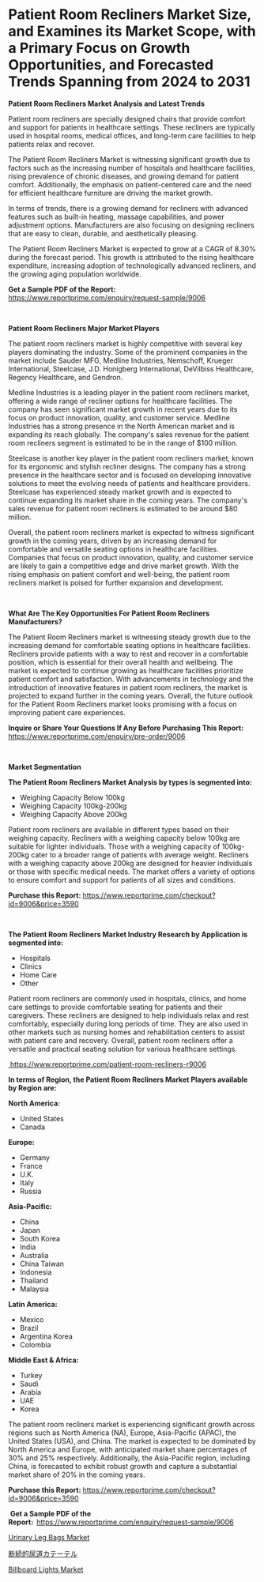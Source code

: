 <p><h1>Patient Room Recliners Market Size, and Examines its Market Scope, with a Primary Focus on Growth Opportunities, and Forecasted Trends Spanning from 2024 to 2031</h1></p><p><strong>Patient Room Recliners Market Analysis and Latest Trends</strong></p>
<p><p>Patient room recliners are specially designed chairs that provide comfort and support for patients in healthcare settings. These recliners are typically used in hospital rooms, medical offices, and long-term care facilities to help patients relax and recover.</p><p>The Patient Room Recliners Market is witnessing significant growth due to factors such as the increasing number of hospitals and healthcare facilities, rising prevalence of chronic diseases, and growing demand for patient comfort. Additionally, the emphasis on patient-centered care and the need for efficient healthcare furniture are driving the market growth.</p><p>In terms of trends, there is a growing demand for recliners with advanced features such as built-in heating, massage capabilities, and power adjustment options. Manufacturers are also focusing on designing recliners that are easy to clean, durable, and aesthetically pleasing.</p><p>The Patient Room Recliners Market is expected to grow at a CAGR of 8.30% during the forecast period. This growth is attributed to the rising healthcare expenditure, increasing adoption of technologically advanced recliners, and the growing aging population worldwide.</p></p>
<p><strong>Get a Sample PDF of the Report:&nbsp;</strong> <a href="https://www.reportprime.com/enquiry/request-sample/9006">https://www.reportprime.com/enquiry/request-sample/9006</a></p>
<p>&nbsp;</p>
<p><strong>Patient Room Recliners Major Market Players</strong></p>
<p><p>The patient room recliners market is highly competitive with several key players dominating the industry. Some of the prominent companies in the market include Sauder MFG, Medline Industries, Nemschoff, Krueger International, Steelcase, J.D. Honigberg International, DeVilbiss Healthcare, Regency Healthcare, and Gendron. </p><p>Medline Industries is a leading player in the patient room recliners market, offering a wide range of recliner options for healthcare facilities. The company has seen significant market growth in recent years due to its focus on product innovation, quality, and customer service. Medline Industries has a strong presence in the North American market and is expanding its reach globally. The company's sales revenue for the patient room recliners segment is estimated to be in the range of $100 million.</p><p>Steelcase is another key player in the patient room recliners market, known for its ergonomic and stylish recliner designs. The company has a strong presence in the healthcare sector and is focused on developing innovative solutions to meet the evolving needs of patients and healthcare providers. Steelcase has experienced steady market growth and is expected to continue expanding its market share in the coming years. The company's sales revenue for patient room recliners is estimated to be around $80 million.</p><p>Overall, the patient room recliners market is expected to witness significant growth in the coming years, driven by an increasing demand for comfortable and versatile seating options in healthcare facilities. Companies that focus on product innovation, quality, and customer service are likely to gain a competitive edge and drive market growth. With the rising emphasis on patient comfort and well-being, the patient room recliners market is poised for further expansion and development.</p></p>
<p>&nbsp;</p>
<p><strong>What Are The Key Opportunities For Patient Room Recliners Manufacturers?</strong></p>
<p><p>The Patient Room Recliners market is witnessing steady growth due to the increasing demand for comfortable seating options in healthcare facilities. Recliners provide patients with a way to rest and recover in a comfortable position, which is essential for their overall health and wellbeing. The market is expected to continue growing as healthcare facilities prioritize patient comfort and satisfaction. With advancements in technology and the introduction of innovative features in patient room recliners, the market is projected to expand further in the coming years. Overall, the future outlook for the Patient Room Recliners market looks promising with a focus on improving patient care experiences.</p></p>
<p><strong>Inquire or Share Your Questions If Any Before Purchasing This Report:</strong> <a href="https://www.reportprime.com/enquiry/pre-order/9006">https://www.reportprime.com/enquiry/pre-order/9006</a></p>
<p>&nbsp;</p>
<p><strong>Market Segmentation</strong></p>
<p><strong>The Patient Room Recliners Market Analysis by types is segmented into:</strong></p>
<p><ul><li>Weighing Capacity Below 100kg</li><li>Weighing Capacity 100kg-200kg</li><li>Weighing Capacity Above 200kg</li></ul></p>
<p><p>Patient room recliners are available in different types based on their weighing capacity. Recliners with a weighing capacity below 100kg are suitable for lighter individuals. Those with a weighing capacity of 100kg-200kg cater to a broader range of patients with average weight. Recliners with a weighing capacity above 200kg are designed for heavier individuals or those with specific medical needs. The market offers a variety of options to ensure comfort and support for patients of all sizes and conditions.</p></p>
<p><strong>Purchase this Report:&nbsp;</strong><a href="https://www.reportprime.com/checkout?id=9006&price=3590">https://www.reportprime.com/checkout?id=9006&price=3590</a></p>
<p>&nbsp;</p>
<p><strong>The Patient Room Recliners Market Industry Research by Application is segmented into:</strong></p>
<p><ul><li>Hospitals</li><li>Clinics</li><li>Home Care</li><li>Other</li></ul></p>
<p><p>Patient room recliners are commonly used in hospitals, clinics, and home care settings to provide comfortable seating for patients and their caregivers. These recliners are designed to help individuals relax and rest comfortably, especially during long periods of time. They are also used in other markets such as nursing homes and rehabilitation centers to assist with patient care and recovery. Overall, patient room recliners offer a versatile and practical seating solution for various healthcare settings.</p></p>
<p><a href="https://www.reportprime.com/patient-room-recliners-r9006">&nbsp;https://www.reportprime.com/patient-room-recliners-r9006</a></p>
<p><strong>In terms of Region, the Patient Room Recliners Market Players available by Region are:</strong></p>
<p>
    <p> <strong> North America: </strong>
        <ul>
            <li>United States</li>
            <li>Canada</li>
        </ul>
        </p> 
    <p> <strong> Europe: </strong>
        <ul>
            <li>Germany</li>
            <li>France</li>
            <li>U.K.</li>
            <li>Italy</li>
            <li>Russia</li>
        </ul>
        </p> 
    <p> <strong> Asia-Pacific: </strong>
        <ul>
            <li>China</li>
            <li>Japan</li>
            <li>South Korea</li>
            <li>India</li>
            <li>Australia</li>
            <li>China Taiwan</li>
            <li>Indonesia</li>
            <li>Thailand</li>
            <li>Malaysia</li>
        </ul>
        </p> 
    <p> <strong> Latin America: </strong>
        <ul>
            <li>Mexico</li>
            <li>Brazil</li>
            <li>Argentina Korea</li>
            <li>Colombia</li>
        </ul>
        </p> 
    <p> <strong> Middle East & Africa: </strong>
        <ul>
            <li>Turkey</li>
            <li>Saudi</li>
            <li>Arabia</li>
            <li>UAE</li>
            <li>Korea</li>
        </ul>
    </p>
    </p>
<p><p>The patient room recliners market is experiencing significant growth across regions such as North America (NA), Europe, Asia-Pacific (APAC), the United States (USA), and China. The market is expected to be dominated by North America and Europe, with anticipated market share percentages of 30% and 25% respectively. Additionally, the Asia-Pacific region, including China, is forecasted to exhibit robust growth and capture a substantial market share of 20% in the coming years.</p></p>
<p><strong>Purchase this Report: </strong><a href="https://www.reportprime.com/checkout?id=9006&price=3590">https://www.reportprime.com/checkout?id=9006&price=3590</a></p>
<p>&nbsp;<strong>Get a Sample PDF of the Report:&nbsp;&nbsp;</strong><a href="https://www.reportprime.com/enquiry/request-sample/9006">https://www.reportprime.com/enquiry/request-sample/9006</a></p>
<p><strong></strong></p>
<p><p><a href="https://github.com/brenzgnarento/Market-Research-Report-List-2/blob/main/urinary-leg-bags-market.md">Urinary Leg Bags Market</a></p><p><a href="https://github.com/jkjreqjscoxx7/Market-Research-Report-List-1/blob/main/478764035329.md">断続的尿道カテーテル</a></p><p><a href="https://sulfuric-clavicle-d39.notion.site/Billboard-Lights-Market-Comprehensive-Assessment-by-Type-Application-and-Geography-22c7dc5b9c71463aa697c529506948dd">Billboard Lights Market</a></p></p>